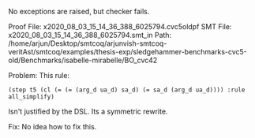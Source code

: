 No exceptions are raised, but checker fails.

Proof File: x2020_08_03_15_14_36_388_6025794.cvc5oldpf
SMT File: x2020_08_03_15_14_36_388_6025794.smt_in
Path: /home/arjun/Desktop/smtcoq/arjunvish-smtcoq-veritAst/smtcoq/examples/thesis-exp/sledgehammer-benchmarks-cvc5-old/Benchmarks/isabelle-mirabelle/BO_cvc42

Problem:
This rule:
```
(step t5 (cl (= (= (arg_d ua_d) sa_d) (= sa_d (arg_d ua_d)))) :rule all_simplify)
```
Isn't justified by the DSL. Its a symmetric rewrite.

Fix: No idea how to fix this.
